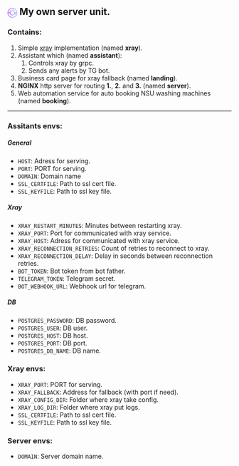 ## <img src="https://raw.githubusercontent.com/infanasotku/netku/master/services/landing/public/img/netku.svg" alt="Netku logo" width="22px" style="position: relative;top: 6px;"/> My own server unit.

### Contains:

1. Simple [xray](https://github.com/XTLS/Xray-core) implementation (named **xray**).
2. Assistant which (named **assistant**):
   1. Controls xray by grpc.
   2. Sends any alerts by TG bot.
3. Business card page for xray fallback (named **landing**).
4. **NGINX** http server for routing **1.**, **2.** and **3.** (named **server**).
5. Web automation service for auto booking NSU washing machines (named **booking**).

---

### Assitants envs:

##### General

- `HOST`: Adress for serving.
- `PORT`: PORT for serving.
- `DOMAIN`: Domain name
- `SSL_CERTFILE`: Path to ssl cert file.
- `SSL_KEYFILE`: Path to ssl key file.

##### Xray

- `XRAY_RESTART_MINUTES`: Minutes between restarting xray.
- `XRAY_PORT`: Port for communicated with xray service.
- `XRAY_HOST`: Adress for communicated with xray service.
- `XRAY_RECONNECTION_RETRIES`: Count of retries to reconnect to xray.
- `XRAY_RECONNECTION_DELAY`: Delay in seconds between reconnection retries.
- `BOT_TOKEN`: Bot token from bot father.
- `TELEGRAM_TOKEN`: Telegram secret.
- `BOT_WEBHOOK_URL`: Webhook url for telegram.

##### DB

- `POSTGRES_PASSWORD`: DB password.
- `POSTGRES_USER`: DB user.
- `POSTGRES_HOST`: DB host.
- `POSTGRES_PORT`: DB port.
- `POSTGRES_DB_NAME`: DB name.

### Xray envs:

- `XRAY_PORT`: PORT for serving.
- `XRAY_FALLBACK`: Address for fallback (with port if need).
- `XRAY_CONFIG_DIR`: Folder where xray take config.
- `XRAY_LOG_DIR`: Folder where xray put logs.
- `SSL_CERTFILE`: Path to ssl cert file.
- `SSL_KEYFILE`: Path to ssl key file.

### Server envs:

- `DOMAIN`: Server domain name.
